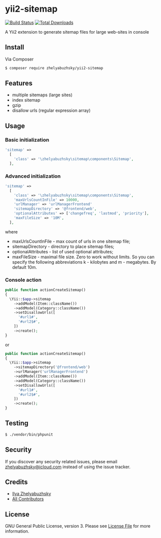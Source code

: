 # yii2-sitemap

[![Build Status](https://travis-ci.org/zhelyabuzhsky/yii2-sitemap.svg)](https://travis-ci.org/zhelyabuzhsky/yii2-sitemap)
[![Total Downloads](https://poser.pugx.org/zhelyabuzhsky/yii2-sitemap/downloads)](https://packagist.org/packages/zhelyabuzhsky/yii2-sitemap)

A Yii2 extension to generate sitemap files for large web-sites in console

## Install

Via Composer

``` bash
$ composer require zhelyabuzhsky/yii2-sitemap
```

## Features

* multiple sitemaps (large sites)
* index sitemap
* gzip
* disallow urls (regular expression array)

## Usage

### Basic initialization

```php
'sitemap' =>
  [
    'class' => '\zhelyabuzhsky\sitemap\components\Sitemap',
  ],
```

### Advanced initialization

```php
'sitemap' =>
  [
    'class' => '\zhelyabuzhsky\sitemap\components\Sitemap',
    'maxUrlsCountInFile' => 10000,
    'urlManager' => 'urlManagerFrontend'
    'sitemapDirectory' => '@frontend/web',
    'optionalAttributes' => ['changefreq', 'lastmod', 'priority'],
    'maxFileSize' => '10M',
  ],
```

where
* maxUrlsCountInFile - max count of urls in one sitemap file;
* sitemapDirectory - directory to place sitemap files;
* optionalAttributes - list of used optional attributes;
* maxFileSize - maximal file size. Zero to work without limits. So you can specify the following abbreviations k - kilobytes and m - megabytes. By default 10m.

### Console action

```php
public function actionCreateSitemap()
{
  \Yii::$app->sitemap
    ->addModel(Item::className())
    ->addModel(Category::className())
    ->setDisallowUrls([
      '#url1#',
      '#url2$#',
    ])
    ->create();
}
```

or 

```php
public function actionCreateSitemap()
{
  \Yii::$app->sitemap
    ->sitemapDirectory('@frontend/web')
    ->urlManager('urlManagerFrontend')
    ->addModel(Item::className())
    ->addModel(Category::className())
    ->setDisallowUrls([
      '#url1#',
      '#url2$#',
    ])
    ->create();
}
```

## Testing

``` bash
$ ./vendor/bin/phpunit
```

## Security

If you discover any security related issues, please email zhelyabuzhsky@icloud.com instead of using the issue tracker.

## Credits

- [Ilya Zhelyabuzhsky](https://github.com/zhelyabuzhsky)
- [All Contributors](../../contributors)

## License

GNU General Public License, version 3. Please see [License File](LICENSE) for more information.
